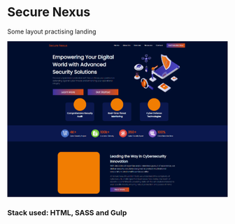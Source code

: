 # Secure Nexus

Some layout practising landing

<p align="center">
  <a href="#">
    <img alt="/public/screenshot.png" src="/public/screenshot.png">
  </a>
</p>

### Stack used: HTML, SASS and Gulp
